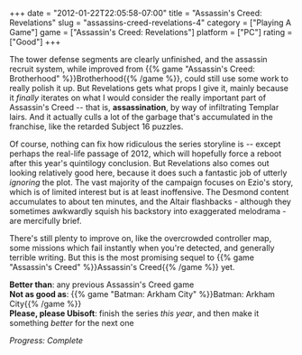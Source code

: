 +++
date = "2012-01-22T22:05:58-07:00"
title = "Assassin's Creed: Revelations"
slug = "assassins-creed-revelations-4"
category = ["Playing A Game"]
game = ["Assassin's Creed: Revelations"]
platform = ["PC"]
rating = ["Good"]
+++

The tower defense segments are clearly unfinished, and the assassin recruit system, while improved from {{% game "Assassin's Creed: Brotherhood" %}}Brotherhood{{% /game %}}, could still use some work to really polish it up.  But Revelations gets what props I give it, mainly because it <i>finally</i> iterates on what I would consider the really important part of Assassin's Creed -- that is, <b>assassination</b>, by way of infiltrating Templar lairs.  And it actually culls a lot of the garbage that's accumulated in the franchise, like the retarded Subject 16 puzzles.

Of course, nothing can fix how ridiculous the series storyline is -- except perhaps the real-life passage of 2012, which will hopefully force a reboot after this year's quintilogy conclusion.  But Revelations also comes out looking relatively good here, because it does such a fantastic job of utterly <i>ignoring</i> the plot.  The vast majority of the campaign focuses on Ezio's story, which is of limited interest but is at least inoffensive.  The Desmond content accumulates to about ten minutes, and the Altair flashbacks - although they sometimes awkwardly squish his backstory into exaggerated melodrama - are mercifully brief.

There's still plenty to improve on, like the overcrowded controller map, some missions which fail instantly when you're detected, and generally terrible writing.  But this is the most promising sequel to {{% game "Assassin's Creed" %}}Assassin's Creed{{% /game %}} yet.

<b>Better than</b>: any previous Assassin's Creed game  
<b>Not as good as</b>: {{% game "Batman: Arkham City" %}}Batman: Arkham City{{% /game %}}  
<b>Please, please Ubisoft</b>: finish the series <i>this year</i>, and then make it something <i>better</i> for the next one

<i>Progress: Complete</i>